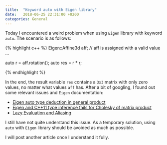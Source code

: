 ```yaml
---
title:  "Keyword auto with Eigen library"
date:   2018-06-25 22:31:00 +0200
categories: General 
---
```


Today I encountered a weird problem when using `Eigen` library with keyword `auto`. The scenario is as follows:

{% highlight c++ %}
Eigen::Affine3d aff; 
// aff is assigned with a valid value ...

auto r = aff.rotation();
auto res = r * r;

{% endhighlight %}

In the end, the result variable `res` contains a `3x3` matrix with only zero values, no matter what values `aff` has. After a bit of googling, I found out some relevant issues and `Eigen` documentation:
* [Eigen auto type deduction in general product][link 1]
* [Eigen and C++11 type inference fails for Cholesky of matrix product][link 2]
* [Lazy Evaluation and Aliasing][link 3]

I still have not quite understand this issue. As a temporary solution, using `auto` with `Eigen` library should be avoided as much as possible.

I will post another article once I understand it fully. 


[link 1]: https://stackoverflow.com/questions/26705446/eigen-auto-type-deduction-in-general-product
[link 2]: https://stackoverflow.com/questions/27113261/eigen-and-c11-type-inference-fails-for-cholesky-of-matrix-product
[link 3]: https://eigen.tuxfamily.org/dox/TopicLazyEvaluation.html


